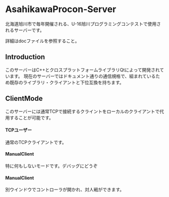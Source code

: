 
# AsahikawaProcon-Server

北海道旭川市で毎年開催される、U-16旭川プログラミングコンテストで使用されるサーバーです。

詳細はdocファイルを参照すること。

## Introduction
このサーバーはC++とクロスプラットフォームライブラリQtによって開発されています。
現在のサーバーではドキュメント通りの通信規格で、組まれているため既存のライブラリ・クライアントと下位互換を持ちます。

## ClientMode
このサーバーには通常TCPで接続するクライントをローカルのクライアントで代用することが可能です。

#### TCPユーザー
通常のTCPクライアントです。

#### ManualClient
特に何もしないモードです。デバッグにどうぞ

#### ManualClient
別ウインドウでコントローラが開かれ、対人戦ができます。


